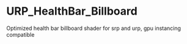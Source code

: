 # URP_HealthBar_Billboard
Optimized health bar billboard shader for srp and urp, gpu instancing compatible
